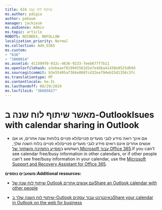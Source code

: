 ```yaml
---
title: 616 שיתוף לוח שנה
ms.author: pdigia
author: pebaum
manager: jackiesm
ms.audience: Admin
ms.topic: article
ROBOTS: NOINDEX, NOFOLLOW
localization_priority: Normal
ms.collection: Adm_O365
ms.custom:
- "616"
- "3800014"
ms.assetid: 411509f0-932c-4636-9233-7eeb677f7b11
ms.openlocfilehash: e3ebeaef819945562d1e7e4d6a41430a9525d69d
ms.sourcegitcommit: b3e55405af384e868fcd32ea794eb15d1356c3fc
ms.translationtype: MT
ms.contentlocale: he-IL
ms.lasthandoff: 08/29/2019
ms.locfileid: "36665617"
---
```

# <a name="isues-with-calendar-sharing-in-outlook"></a><span data-ttu-id="9c015-102">מאשר שיתוף לוח שנה ב-Outlook</span><span class="sxs-lookup"><span data-stu-id="9c015-102">Isues with calendar sharing in Outlook</span></span>

- <span data-ttu-id="9c015-103">אם אינך רואה מידע לגבי מועדים פנויים/לא פנויים בלוחות שנה אחרים, או אם אנשים אחרים אינם רואים מידע לגבי מועדים פנויים/לא פנויים בלוח השנה שלך, השתמש ב[מסייע התמיכה והשחזור של Microsoft עבור Office 365](https://diagnostics.office.com/).</span><span class="sxs-lookup"><span data-stu-id="9c015-103">If you can't see calendar free/busy information in other calendars, or if other people can't see free/busy information in your calendar, use the [Microsoft Support and Recovery Assistant for Office 365](https://diagnostics.office.com/).</span></span>

<span data-ttu-id="9c015-104">**משאבים נוספים:**</span><span class="sxs-lookup"><span data-stu-id="9c015-104">**Additional resources:**</span></span>

- [<span data-ttu-id="9c015-105">שיתוף לוח שנה של Outlook עם אנשים אחרים</span><span class="sxs-lookup"><span data-stu-id="9c015-105">Share an Outlook calendar with other people</span></span>](https://support.office.com/article/353ed2c1-3ec5-449d-8c73-6931a0adab88)

- [<span data-ttu-id="9c015-106">שיתוף לוח השנה שלך ב-Outlook באינטרנט עבור עסקים</span><span class="sxs-lookup"><span data-stu-id="9c015-106">Share your calendar in Outlook on the web for business</span></span>](https://support.office.com/article/7ecef8ae-139c-40d9-bae2-a23977ee58d5)
